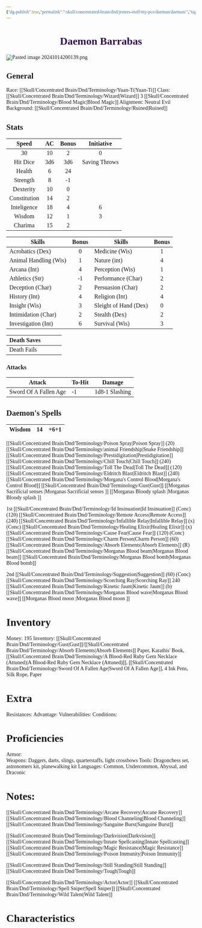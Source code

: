 ```yaml
---
{"dg-publish":true,"permalink":"/skull/concentrated-brain/dnd/jesters-stuff/my-pcs/daemon/daemon/","tags":["Tagless"],"noteIcon":""}
---
```


<style id="Force_Custom_Fonts" type="text/css">@font-face{font-style:normal;font-family:"Merriweather";src:local("Merriweather")}@font-face{font-style:bolder;font-family:"Merriweather";src:local("Merriweather")}@font-face{font-style:normal;font-family:"Merriweather";src:local("Merriweather");unicode-range:U+0-FF,U+2E80-9FFF,U+F900-FAFF,U+FE30-FE4F,U+20000-2FA1F}@font-face{font-style:bolder;font-family:"Merriweather";src:local("Merriweather");unicode-range:U+0-FF,U+2E80-9FFF,U+F900-FAFF,U+FE30-FE4F,U+20000-2FA1F}@font-face{font-style:normal;font-family:"Merriweather";src:local("Merriweather");unicode-range:U+0-FF}@font-face{font-style:bolder;font-family:"Merriweather";src:local("Merriweather");unicode-range:U+0-FF}:not(pre):not(code):not(textarea):not(tt):not(kbd):not(samp):not(var){font-family:"Merriweather"!important}pre,code,textarea,tt,kbd,samp,var{font-family:monospace!important}pre *,code *,textarea *,tt *,kbd *,samp *,var *{font-family:monospace!important}</style>


# <center><span style="color:#32114e">Daemon Barrabas</span></center>



![Pasted image 20241014200139.png](/img/user/images/Pasted%20image%2020241014200139.png)


## General
 Race:  [[Skull/Concentrated Brain/Dnd/Terminology/Yuan-Ti\|Yuan-Ti]]
 Class: [[Skull/Concentrated Brain/Dnd/Terminology/Wizard\|Wizard]] 3 [[Skull/Concentrated Brain/Dnd/Terminology/Blood Magic\|Blood Magic]]
 Alignment: Neutral Evil
 Background: [[Skull/Concentrated Brain/Dnd/Terminology/Ruined\|Ruined]]


## Stats

|    Speed     | AC  | Bonus |  Initiative   |
| :----------: | :-: | :---: | :-----------: |
|      30      | 10  |   2   |       0       |
|   Hit Dice   | 3d6 |  3d6  | Saving Throws |
|    Health    |  6  |  24   |               |
|   Strength   |  8  |  -1   |               |
|  Dexterity   | 10  |   0   |               |
| Constitution | 14  |   2   |               |
| Inteligence  | 18  |   4   |       6       |
|    Wisdom    | 12  |   1   |       3       |
|   Charima    | 15  |   2   |               |

| Skills                | Bonus | Skills                | Bonus |
| --------------------- | :---: | --------------------- | :---: |
| Acrobatics (Dex)      |   0   | Medicine (Wis)        |   1   |
| Animal Handling (Wis) |   1   | Nature (int)          |   4   |
| Arcana (Int)          |   4   | Perception (Wis)      |   1   |
| Athletics (Str)       |  -1   | Performance (Char)    |   2   |
| Deception (Char)      |   2   | Persuasion (Char)     |   2   |
| History (Int)         |   4   | Religion (Int)        |   4   |
| Insight (Wis)         |   3   | Sleight of Hand (Dex) |   0   |
| Intimidation (Char)   |   2   | Stealth (Dex)         |   2   |
| Investigation (Int)   |   6   | Survival (Wis)        |   3   |

| Death Saves  |     |     |     |
| ------------ | --- | --- | --- |
| Death Fails |     |     |     |
### Attacks

| Attack                | To-Hit | Damage         |
| --------------------- | ------ | -------------- |
| Sword Of A Fallen Age | -1     | 1d8-1 Slashing |

## Daemon's Spells

| Wisdom | 14  | +6+1 |
|:------:|:---:|:----:|
[[Skull/Concentrated Brain/Dnd/Terminology/Poison Spray\|Poison Spray]] (20)
[[Skull/Concentrated Brain/Dnd/Terminology/animal Friendship\|Snake Friendship]]
[[Skull/Concentrated Brain/Dnd/Terminology/Prestidigitation\|Prestidigitation]]
[[Skull/Concentrated Brain/Dnd/Terminology/Chill Touch\|Chill Touch]] (240)
[[Skull/Concentrated Brain/Dnd/Terminology/Toll The Dead\|Toll The Dead]] (120)
[[Skull/Concentrated Brain/Dnd/Terminology/Eldritch Blast\|Eldritch Blast]] (240)
[[Skull/Concentrated Brain/Dnd/Terminology/Morgana's Control Blood\|Morgana's Control Blood]]
[[Skull/Concentrated Brain/Dnd/Terminology/Gust\|Gust]]
[[Morganas Sacrificial senses \|Morganas Sacrificial senses ]]
[[Morganas Bloody splash \|Morganas Bloody splash ]]

1st
[[Skull/Concentrated Brain/Dnd/Terminology/Id Insinuation\|Id Insinuation]] (Conc) (120)
[[Skull/Concentrated Brain/Dnd/Terminology/Remote Access\|Remote Access]] (240)
[[Skull/Concentrated Brain/Dnd/Terminology/Infallible Relay\|Infallible Relay]] (x) (Conc)
[[Skull/Concentrated Brain/Dnd/Terminology/Healing Elixir\|Healing Elixir]] (x)
[[Skull/Concentrated Brain/Dnd/Terminology/Cause Fear\|Cause Fear]] (120) (Conc)
[[Skull/Concentrated Brain/Dnd/Terminology/Charm Person\|Charm Person]] (60)
[[Skull/Concentrated Brain/Dnd/Terminology/Absorb Elements\|Absorb Elements]] (R)
[[Skull/Concentrated Brain/Dnd/Terminology/Morganas Blood beam\|Morganas Blood beam]]
[[Skull/Concentrated Brain/Dnd/Terminology/Morganas Blood bomb\|Morganas Blood bomb]]

2nd
[[Skull/Concentrated Brain/Dnd/Terminology/Suggestion\|Suggestion]]  (60) (Conc)
[[Skull/Concentrated Brain/Dnd/Terminology/Scorching Ray\|Scorching Ray]] 240
[[Skull/Concentrated Brain/Dnd/Terminology/Kinetic Jaunt\|Kinetic Jaunt]] (b)
[[Skull/Concentrated Brain/Dnd/Terminology/Morganas Blood wave\|Morganas Blood wave]]
[[Morganas Blood moon \|Morganas Blood moon ]]

# Inventory

Money: 195
Inventory: [[Skull/Concentrated Brain/Dnd/Terminology/Gust\|Gust]]/[[Skull/Concentrated Brain/Dnd/Terminology/Absorb Elements\|Absorb Elements]] Paper, Karathis' Book, [[Skull/Concentrated Brain/Dnd/Terminology/A Blood-Red Ruby Gem Necklace (Attuned)\|A Blood-Red Ruby Gem Necklace (Attuned)]], [[Skull/Concentrated Brain/Dnd/Terminology/Sword Of A Fallen Age\|Sword Of A Fallen Age]], 4 Ink Pens, Silk Rope, Paper

# Extra
Resistances: 
Advantage: 
Vulnerabilities: 
Conditions: 
  

# Proficiencies
		
Armor:  
Weapons: Daggers, darts, slings, quarterstaffs, light crossbows
Tools: Dragonchess set, astronomers kit, planewalking kit
Languages: Common, Undercommon, Abyssal, and Draconic

# Notes: 
[[Skull/Concentrated Brain/Dnd/Terminology/Arcane Recovery\|Arcane Recovery]]
[[Skull/Concentrated Brain/Dnd/Terminology/Blood Channeling\|Blood Channeling]]
[[Skull/Concentrated Brain/Dnd/Terminology/Sanguine Burst\|Sanguine Burst]]

[[Skull/Concentrated Brain/Dnd/Terminology/Darkvision\|Darkvision]]
[[Skull/Concentrated Brain/Dnd/Terminology/Innate Spellcasting\|Innate Spellcasting]]
[[Skull/Concentrated Brain/Dnd/Terminology/Magic Resistance\|Magic Resistance]]
[[Skull/Concentrated Brain/Dnd/Terminology/Poison Immunity\|Poison Immunity]]

[[Skull/Concentrated Brain/Dnd/Terminology/Still Standing\|Still Standing]] 
	[[Skull/Concentrated Brain/Dnd/Terminology/Tough\|Tough]]

[[Skull/Concentrated Brain/Dnd/Terminology/Actor\|Actor]]
[[Skull/Concentrated Brain/Dnd/Terminology/Spell Sniper\|Spell Sniper]]
[[Skull/Concentrated Brain/Dnd/Terminology/Wild Talent\|Wild Talent]]


# Characteristics 


